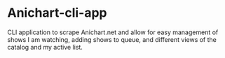 # Anichart-cli-app
CLI application to scrape Anichart.net and allow for easy management of shows I am watching, adding shows to queue, and different views of the catalog and my active list. 
